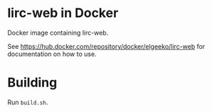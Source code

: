 # lirc-web in Docker
Docker image containing lirc-web.

See https://hub.docker.com/repository/docker/elgeeko/lirc-web for
documentation on how to use.

# Building
Run `build.sh`.
